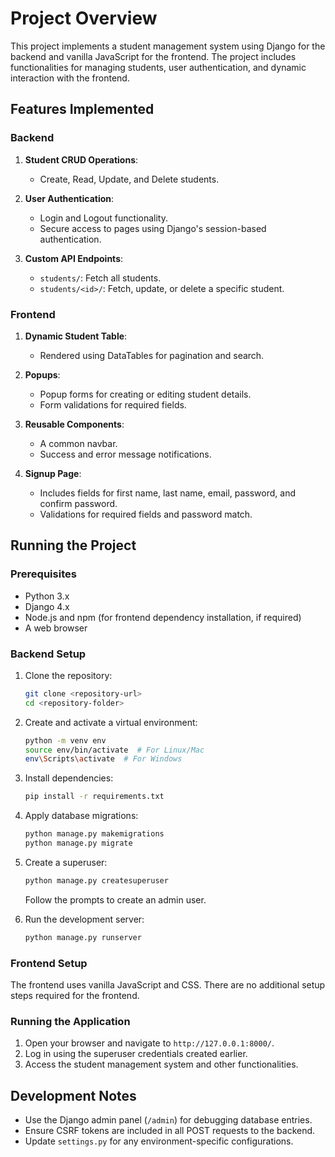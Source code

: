 # Project Overview

This project implements a student management system using Django for the backend and vanilla JavaScript for the frontend. The project includes functionalities for managing students, user authentication, and dynamic interaction with the frontend.

## Features Implemented

### Backend

1. **Student CRUD Operations**:

   * Create, Read, Update, and Delete students.
2. **User Authentication**:

   * Login and Logout functionality.
   * Secure access to pages using Django's session-based authentication.
3. **Custom API Endpoints**:

   * `students/`: Fetch all students.
   * `students/<id>/`: Fetch, update, or delete a specific student.

### Frontend

1. **Dynamic Student Table**:

   * Rendered using DataTables for pagination and search.
2. **Popups**:

   * Popup forms for creating or editing student details.
   * Form validations for required fields.
3. **Reusable Components**:

   * A common navbar.
   * Success and error message notifications.
4. **Signup Page**:

   * Includes fields for first name, last name, email, password, and confirm password.
   * Validations for required fields and password match.

## Running the Project

### Prerequisites

* Python 3.x
* Django 4.x
* Node.js and npm (for frontend dependency installation, if required)
* A web browser

### Backend Setup

1. Clone the repository:

   ```bash
   git clone <repository-url>
   cd <repository-folder>
   ```
2. Create and activate a virtual environment:

   ```bash
   python -m venv env
   source env/bin/activate  # For Linux/Mac
   env\Scripts\activate  # For Windows
   ```
3. Install dependencies:

   ```bash
   pip install -r requirements.txt
   ```
4. Apply database migrations:

   ```bash
   python manage.py makemigrations
   python manage.py migrate
   ```
5. Create a superuser:

   ```bash
   python manage.py createsuperuser
   ```

   Follow the prompts to create an admin user.
6. Run the development server:

   ```bash
   python manage.py runserver
   ```

### Frontend Setup

The frontend uses vanilla JavaScript and CSS. There are no additional setup steps required for the frontend.

### Running the Application

1. Open your browser and navigate to `http://127.0.0.1:8000/`.
2. Log in using the superuser credentials created earlier.
3. Access the student management system and other functionalities.

## Development Notes

* Use the Django admin panel (`/admin`) for debugging database entries.
* Ensure CSRF tokens are included in all POST requests to the backend.
* Update `settings.py` for any environment-specific configurations.



